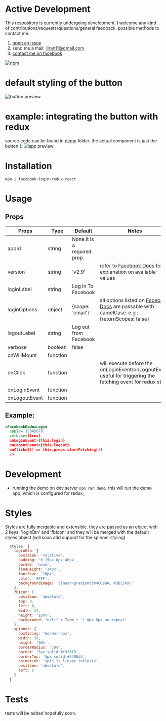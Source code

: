 Active Development
======

This respository is currently undergoing  development.
I welcome any kind of contributions/requests/questions/general feedback.
possible methods to contact me:

1. [open an Issue](https://github.com/iliran11/facebook-login-react/issues/new)
2. send me a mail: iliran11@gmail.com
3. [contact me on facebook](https://www.facebook.com/Liran.Co.1984)

[![npm](https://img.shields.io/npm/dm/facebook-login-redux-react.svg)](https://www.npmjs.com/package/facebook-login-redux-react)

default styling of the button
======

![button preview](http://i.imgur.com/4UHZAtX.png "")

example: integrating the button with redux
======
source code can be found in [demo](https://github.com/iliran11/facebook-login-react/tree/master/demo) folder.
the actual component is just the button (:
![app preview](http://i.imgur.com/MzaCdgO.gif "")


Installation
======

```
npm i facebook-login-redux-react
```

Usage
======

Props
------


| Props 	| Type 	| Default 	| Notes 	|
|---------------	|----------	|---------------------------------------------	|-------------------------------------------------------------------------------------------------------------------------------------------------------------------------	|
| appId 	| string 	| None.It is a required prop. 	|  	|
| version 	| string 	| 'v2.9' 	| refer to [Facebook Docs](https://developers.facebook.com/docs/apps/changelog/) for explanation on available values 	|
| loginLabel 	| string 	| Log In To Facebook 	|  	|
| loginOptions 	| object 	| {scope: 'email'} 	| all options listed on [Facebook Docs](https://developers.facebook.com/docs/reference/javascript/FB.login/v2.9) are passable with camelCase. e.g : {returnScopes: false} 	|
| logoutLabel 	| string 	| Log out from Facebook 	|   	|
| verbose 	| boolean 	| false 	|  	|
| onWillMount 	| function 	|  	|  	|
| onClick 	| function 	|  	| will execute before the onLoginEvent/onLogoutEvent. useful for triggering the fetching event for redux store. 	|
| onLoginEvent 	| function 	|  	|  	|
| onLogoutEvent 	| function 	|  	|  	|



Example:
------


```xml
<FacebookReduxLogin
  appId='12345678'
  verbose={true}
  onLoginEvent={this.login}
  onLogoutEvent={this.logout}
  onClick={() => this.props.startFetching()}
  />
```
Development
======

- running the demo on dev server `npm run demo`. this will run the demo app, which is configured for redux, 

Styles
======

Styles are fully mergable and extensible.
they are passed as an object with 2 keys, 'loginBtn' and 'fbIcon' and they will be merged with the default styles object (will soon add support for the spinner styling)
```js
  styles: {
    loginBtn: {
      position: 'relative',
      padding: '0 15px 0px 46px',
      border: 'none',
      lineHeight: '34px',
      fontSize: '16px',
      color: '#FFF',
      backgroundImage: 'linear-gradient(#4C69BA, #3B55A0)'
    },
    fbIcon: {
      position: 'absolute',
      top: 0,
      left: 0,
      width: 34,
      height: '100%',
      background: "url(" + Icon + ") 6px 6px no-repeat"
    },
    spinner: {
      boxSizing: 'border-box',
      width: 30,
      height: '90%',
      borderRadius: '50%',
      border: '5px solid #f3f3f3',
      borderTop: '5px solid #3498db',
      animation: 'spin 2s linear infinite',
      position: 'absolute',
      left: 5
    }
  }
```

Tests
======

tests will be added hopefully soon.
